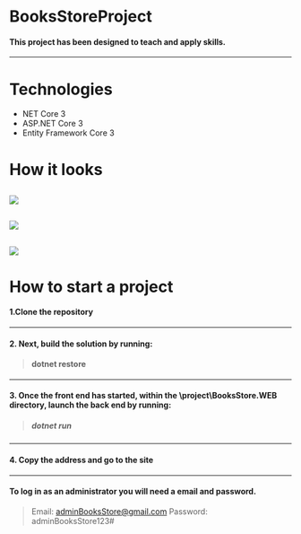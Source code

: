 # **BooksStoreProject**
#### This project has been designed to teach and apply skills.
---
# Technologies
- NET Core 3
- ASP.NET Core 3
- Entity Framework Core 3

# **How it looks**

![](https://raw.githubusercontent.com/Antanidoss/BooksStoreProject/master/imgForMd/Screenshot_3.png)
---
![](https://raw.githubusercontent.com/Antanidoss/BooksStoreProject/master/imgForMd/Screenshot_2.png)
---
![](https://raw.githubusercontent.com/Antanidoss/BooksStoreProject/master/imgForMd/Screenshot_1.png)
---

# How to start a project

#### 1.Clone the repository
---
#### 2. Next, build the solution by running:
> #### dotnet restore
---
#### 3. Once the front end has started, within the \project\BooksStore.WEB directory, launch the back end by running:
> ##### dotnet run
---
#### 4. Copy the address and go to the site
---
#### To log in as an administrator you will need a email and password.

> Email: adminBooksStore@gmail.com
> Password: adminBooksStore123#
